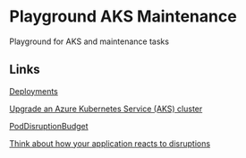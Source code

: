 # Playground AKS Maintenance

Playground for AKS and maintenance tasks

## Links

[Deployments](https://kubernetes.io/docs/concepts/workloads/controllers/deployment/)

[Upgrade an Azure Kubernetes Service (AKS) cluster](https://docs.microsoft.com/en-us/azure/aks/upgrade-cluster)

[PodDisruptionBudget ](https://kubernetes.io/docs/tasks/run-application/configure-pdb/)

[Think about how your application reacts to disruptions](https://kubernetes.io/docs/tasks/run-application/configure-pdb/#think-about-how-your-application-reacts-to-disruptions)
